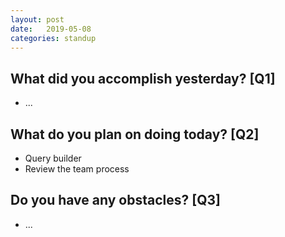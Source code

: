 ```yaml
---
layout:	post
date:	2019-05-08
categories:	standup
---
```

## What did you accomplish yesterday? [Q1]

- ...

## What do you plan on doing today? [Q2]

- Query builder
- Review the team process

## Do you have any obstacles? [Q3]

- ...